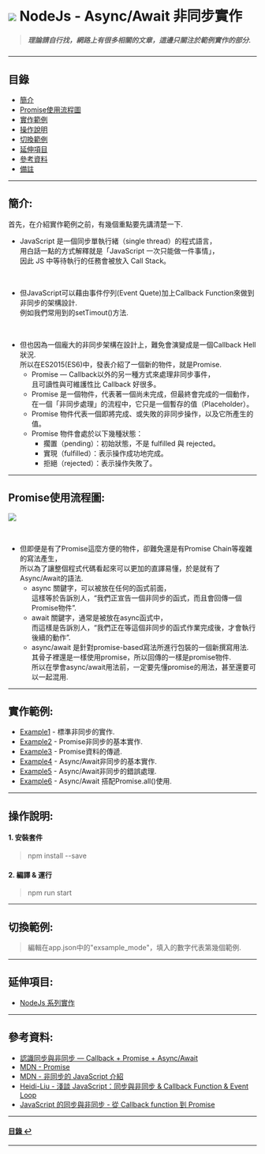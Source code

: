 # ![](https://drive.google.com/uc?id=10INx5_pkhMcYRdx_OO4rXNXxcsvPtBYq) NodeJs - Async/Await 非同步實作
> ##### 理論請自行找，網路上有很多相關的文章，這邊只關注於範例實作的部分.

---

<!--ts-->
## 目錄
* [簡介](#簡介)
* [Promise使用流程圖](#Promise使用流程圖)
* [實作範例](#實作範例)
* [操作說明](#操作說明)
* [切換範例](#切換範例)
* [延伸項目](#延伸項目)
* [參考資料](#參考資料)
* [備註](#備註)
<!--te-->

---

## 簡介:
首先，在介紹實作範例之前，有幾個重點要先講清楚一下.
- JavaScript 是一個同步單執行緒（single thread）的程式語言，<br>
  用白話一點的方式解釋就是「JavaScript 一次只能做一件事情」，<br>
  因此 JS 中等待執行的任務會被放入 Call Stack。

<br>

- 但JavaScript可以藉由事件佇列(Event Quete)加上Callback Function來做到非同步的架構設計.<br>
  例如我們常用到的setTimout()方法.

<br>

- 但也因為一個龐大的非同步架構在設計上，難免會演變成是一個Callback Hell狀況. <br>
  所以在ES2015(ES6)中，發表介紹了一個新的物件，就是Promise. <br>
  - Promise — Callback以外的另一種方式來處理非同步事件，<br>
    且可讀性與可維護性比 Callback 好很多。<br>
  - Promise 是一個物件，代表著一個尚未完成，但最終會完成的一個動作，<br>
    在一個「非同步處理」的流程中，它只是一個暫存的值（Placeholder）。<br>
  - Promise 物件代表一個即將完成、或失敗的非同步操作，以及它所產生的值。<br>
  - Promise 物件會處於以下幾種狀態：
    - 擱置（pending）：初始狀態，不是 fulfilled 與 rejected。
    - 實現（fulfilled）：表示操作成功地完成。
    - 拒絕（rejected）：表示操作失敗了。

---

## Promise使用流程圖:
![](https://drive.google.com/uc?id=1oT_SbVq45bgtod-riZV5LJc8BvJYUvIy)


<br>

- 但即便是有了Promise這麼方便的物件，卻難免還是有Promise Chain等複雜的寫法產生，<br>
  所以為了讓整個程式代碼看起來可以更加的直譯易懂，於是就有了Async/Await的語法.<br>
  - async 關鍵字，可以被放在任何的函式前面，<br>這樣等於告訴別人，“我們正宣告一個非同步的函式，而且會回傳一個Promise物件”. <br>
  - await 關鍵字，通常是被放在async函式中，<br>而這樣是告訴別人，“我們正在等這個非同步的函式作業完成後，才會執行後續的動作”. <br>
  - async/await 是針對promise-based寫法所進行包裝的一個新撰寫用法.<br>
    其骨子裡還是一樣使用promise，所以回傳的一樣是promise物件.<br>
    所以在學會async/await用法前，一定要先懂promise的用法，甚至還要可以一起混用.

---

## 實作範例:
- [Example1](https://github.com/RC-Dev-Tech/nodejs-async-await/blob/main/src/examples/example1.ts) - 標準非同步的實作.
- [Example2](https://github.com/RC-Dev-Tech/nodejs-async-await/blob/main/src/examples/example2.ts) - Promise非同步的基本實作.
- [Example3](https://github.com/RC-Dev-Tech/nodejs-async-await/blob/main/src/examples/example3.ts) - Promise資料的傳遞.
- [Example4](https://github.com/RC-Dev-Tech/nodejs-async-await/blob/main/src/examples/example4.ts) - Async/Await非同步的基本實作.
- [Example5](https://github.com/RC-Dev-Tech/nodejs-async-await/blob/main/src/examples/example5.ts) - Async/Await非同步的錯誤處理.
- [Example6](https://github.com/RC-Dev-Tech/nodejs-async-await/blob/main/src/examples/example6.ts) - Async/Await 搭配Promise.all()使用.

---

## 操作說明:
#### 1. 安裝套件
> npm install --save
#### 2. 編譯 & 運行
> npm run start

---

## 切換範例:
> 編輯在app.json中的"exsample_mode"，填入的數字代表第幾個範例.

---

## 延伸項目:
* [NodeJs 系列實作](https://github.com/RC-Dev-Tech/nodejs-index) <br>

---

## 參考資料:
* [認識同步與非同步 — Callback + Promise + Async/Await](https://medium.com/%E9%BA%A5%E5%85%8B%E7%9A%84%E5%8D%8A%E8%B7%AF%E5%87%BA%E5%AE%B6%E7%AD%86%E8%A8%98/%E5%BF%83%E5%BE%97-%E8%AA%8D%E8%AD%98%E5%90%8C%E6%AD%A5%E8%88%87%E9%9D%9E%E5%90%8C%E6%AD%A5-callback-promise-async-await-640ea491ea64) <br>
* [MDN - Promise](https://developer.mozilla.org/zh-TW/docs/Web/JavaScript/Reference/Global_Objects/Promise) <br>
* [MDN - 非同步的 JavaScript 介紹](https://developer.mozilla.org/zh-TW/docs/Learn/JavaScript/Asynchronous/Introducing) <br>
* [Heidi-Liu - 淺談 JavaScript：同步與非同步 & Callback Function & Event Loop](https://hackmd.io/@Heidi-Liu/note-javascript-callback) <br>
* [JavaScript 的同步與非同步 - 從 Callback function 到 Promise](https://nicolakacha.coderbridge.io/2020/09/11/sync-async/) <br>

---
<!--ts-->
#### [目錄 ↩](#目錄)
<!--te-->
---
